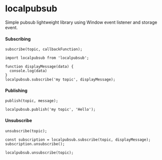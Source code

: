 localpubsub
===

Simple pubsub lightweight library using Window event listener and storage event.

#### Subscribing
`subscribe(topic, callbackFunction);`


```
import localpubsub from 'localpubsub';

function displayMessage(data) {
  console.log(data)
}
localpubsub.subscribe('my topic', displayMessage);
```

#### Publishing
`publish(topic, message);`

```
localpubsub.publish('my topic', 'Hello');
```

#### Unsubscribe
`unsubscribe(topic);`

```
const subscription = localpubsub.subscribe(topic, displayMessage);
subscription.unsubscribe();

localpubsub.unsubscribe(topic);
```
